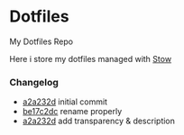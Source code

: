 # Dotfiles

My Dotfiles Repo

Here i store my dotfiles managed with [Stow](https://www.gnu.org/software/stow/)

### Changelog

* [a2a232d](https://github.com/r3mcos3/Dotfiles/commit/a2a232d618a667ad9b5ce166583b395f63c3dbeb) initial commit
* [be17c2dc](https://github.com/r3mcos3/Dotfiles/commit/be17c2dc9670d3a074d75552f2098c4917f7acda) rename properly
* [a2a232d](https://github.com/r3mcos3/Dotfiles/commit/a2a232d618a667ad9b5ce166583b395f63c3dbeb) add transparency & description

